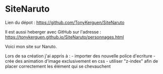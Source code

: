 # SiteNaruto

Lien du dépot : https://github.com/TonyKerguen/SiteNaruto

Il est aussi heberger avec GitHub sur l'adresse : https://tonykerguen.github.io/SiteNaruto/personnages.html

Voici mon site sur Naruto.

Lors de sa création j'ai appris à :
    - importer des nouvelle police d'ecriture
    - crée des animation d'image exclusivement en css
    - utiliser "z-index" afin de placer correctement les élément qui se chevauchent